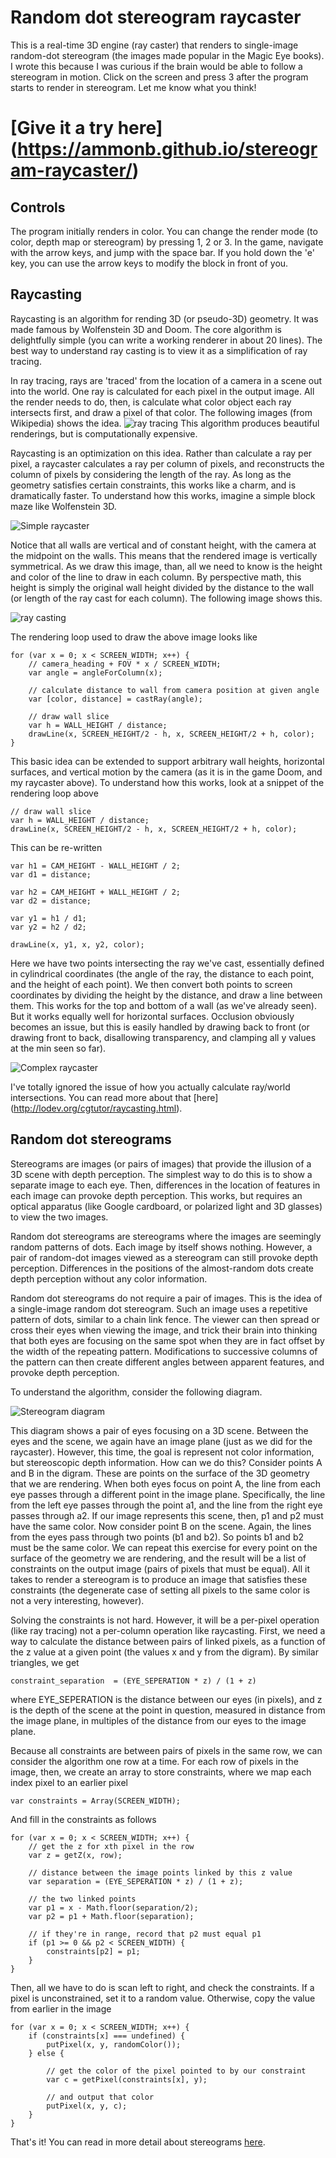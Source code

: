 # Random dot stereogram raycaster

This is a real-time 3D engine (ray caster) that renders to single-image random-dot stereogram (the images made popular in the Magic Eye books). I wrote this because I was curious if the brain would be able to follow a stereogram in motion. Click on the screen and press 3 after the program starts to render in stereogram. Let me know what you think!

# [Give it a try here] (https://ammonb.github.io/stereogram-raycaster/)

## Controls

The program initially renders in color. You can change the render mode (to color, depth map or stereogram) by pressing 1, 2 or 3. In the game, navigate with the arrow keys, and jump with the space bar. If you hold down the 'e' key, you can use the arrow keys to modify the block in front of you.


## Raycasting

Raycasting is an algorithm for rending 3D (or pseudo-3D) geometry. It was made famous by Wolfenstein 3D and Doom. The core algorithm is delightfully simple (you can write a working renderer in about 20 lines). The best way to understand ray casting is to view it as a simplification of ray tracing.

In ray tracing, rays are 'traced' from the location of a camera in a scene out into the world. One ray is calculated for each pixel in the output image. All the render needs to do, then, is calculate what color object each ray intersects first, and draw a pixel of that color. The following images (from Wikipedia) shows the idea.
![ray tracing](./images/raytracing.png "Ray tracing")
This algorithm produces beautiful renderings, but is computationally expensive.

Raycasting is an optimization on this idea. Rather than calculate a ray per pixel, a raycaster calculates a ray per column of pixels, and reconstructs the column of pixels by considering the length of the ray. As long as the geometry satisfies certain constraints, this works like a charm, and is dramatically faster. To understand how this works, imagine a simple block maze like Wolfenstein 3D.

![Simple raycaster](./images/simple.png "Simple raycaster")

Notice that all walls are vertical and of constant height, with the camera at the midpoint on the walls. This means that the rendered image is vertically symmetrical. As we draw this image, than, all we need to know is the height and color of the line to draw in each column. By perspective math, this height is simply the original wall height divided by the distance to the wall (or length of the ray cast for each column). The following image shows this.

![ray casting](./images/raycasting.png "Ray casting")

The rendering loop used to draw the above image looks like

    for (var x = 0; x < SCREEN_WIDTH; x++) {
        // camera_heading + FOV * x / SCREEN_WIDTH;
        var angle = angleForColumn(x);

        // calculate distance to wall from camera position at given angle
        var [color, distance] = castRay(angle);

        // draw wall slice
        var h = WALL_HEIGHT / distance;
        drawLine(x, SCREEN_HEIGHT/2 - h, x, SCREEN_HEIGHT/2 + h, color);
    }


This basic idea can be extended to support arbitrary wall heights, horizontal surfaces, and vertical motion by the camera (as it is in the game Doom, and my raycaster above). To understand how this works, look at a snippet of the rendering loop above

    // draw wall slice
    var h = WALL_HEIGHT / distance;
    drawLine(x, SCREEN_HEIGHT/2 - h, x, SCREEN_HEIGHT/2 + h, color);

This can be re-written

    var h1 = CAM_HEIGHT - WALL_HEIGHT / 2;
    var d1 = distance;

    var h2 = CAM_HEIGHT + WALL_HEIGHT / 2;
    var d2 = distance;

    var y1 = h1 / d1;
    var y2 = h2 / d2;

    drawLine(x, y1, x, y2, color);

Here we have two points intersecting the ray we've cast, essentially defined in cylindrical coordinates (the angle of the ray, the distance to each point, and the height of each point). We then convert both points to screen coordinates by dividing the height by the distance, and draw a line between them. This works for the top and bottom of a wall (as we've already seen). But it works equally well for horizontal surfaces. Occlusion obviously becomes an issue, but this is easily handled by drawing back to front (or drawing front to back, disallowing transparency, and clamping all y values at the min seen so far).

![Complex raycaster](./images/complex.png "Complex raycaster")

I've totally ignored the issue of how you actually calculate ray/world intersections. You can read more about that [here] (http://lodev.org/cgtutor/raycasting.html).


## Random dot stereograms

Stereograms are images (or pairs of images) that provide the illusion of a 3D scene with depth perception. The simplest way to do this is to show a separate image to each eye. Then, differences in the location of features in each image can provoke depth perception. This works, but requires an optical apparatus (like Google cardboard, or polarized light and 3D glasses) to view the two images.

Random dot stereograms are stereograms where the images are seemingly random patterns of dots. Each image by itself shows nothing. However, a pair of random-dot images viewed as a stereogram can still provoke depth perception. Differences in the positions of the almost-random dots create depth perception without any color information.

Random dot stereograms do not require a pair of images. This is the idea of a single-image random dot stereogram. Such an image uses a repetitive pattern of dots, similar to a chain link fence. The viewer can then spread or cross their eyes when viewing the image, and trick their brain into thinking that both eyes are focusing on the same spot when they are in fact offset by the width of the repeating pattern. Modifications to successive columns of the pattern can then create different angles between apparent features, and provoke depth perception.

To understand the algorithm, consider the following diagram.

![Stereogram diagram](./images/stereogram.png "Stereogram diagram")

This diagram shows a pair of eyes focusing on a 3D scene. Between the eyes and the scene, we again have an image plane (just as we did for the raycaster). However, this time, the goal is represent not color information, but stereoscopic depth information. How can we do this? Consider points A and B in the digram. These are points on the surface of the 3D geometry that we are rendering. When both eyes focus on point A, the line from each eye passes through a different point in the image plane. Specifically, the line from the left eye passes through the point a1, and the line from the right eye passes through a2. If our image represents this scene, then, p1 and p2 must have the same color. Now consider point B on the scene. Again, the lines from the eyes pass through two points (b1 and b2). So points b1 and b2 must be the same color. We can repeat this exercise for every point on the surface of the geometry we are rendering, and the result will be a list of constraints on the output image (pairs of pixels that must be equal). All it takes to render a stereogram is to produce an image that satisfies these constraints (the degenerate case of setting all pixels to the same color is not a very interesting, however).

Solving the constraints is not hard. However, it will be a per-pixel operation (like ray tracing) not a per-column operation like raycasting. First, we need a way to calculate the distance between pairs of linked pixels, as a function of the z value at a given point (the values x and y from the digram). By similar triangles, we get

    constraint_separation  = (EYE_SEPERATION * z) / (1 + z)

where EYE_SEPERATION is the distance between our eyes (in pixels), and z is the depth of the scene at the point in question, measured in distance from the image plane, in multiples of the distance from our eyes to the image plane.

Because all constraints are between pairs of pixels in the same row, we can consider the algorithm one row at a time. For each row of pixels in the image, then, we create an array to store constraints, where we map each index pixel to an earlier pixel

    var constraints = Array(SCREEN_WIDTH);

And fill in the constraints as follows

    for (var x = 0; x < SCREEN_WIDTH; x++) {
        // get the z for xth pixel in the row
        var z = getZ(x, row);

        // distance between the image points linked by this z value
        var separation = (EYE_SEPERATION * z) / (1 + z);

        // the two linked points
        var p1 = x - Math.floor(separation/2);
        var p2 = p1 + Math.floor(separation);

        // if they're in range, record that p2 must equal p1
        if (p1 >= 0 && p2 < SCREEN_WIDTH) {
            constraints[p2] = p1;
        }
    }

Then, all we have to do is scan left to right, and check the constraints. If a pixel is unconstrained, set it to a random value. Otherwise, copy the value from earlier in the image

    for (var x = 0; x < SCREEN_WIDTH; x++) {
        if (constraints[x] === undefined) {
            putPixel(x, y, randomColor());
        } else {

            // get the color of the pixel pointed to by our constraint
            var c = getPixel(constraints[x], y);

            // and output that color
            putPixel(x, y, c);
        }
    }

That's it! You can read in more detail about stereograms [here](http://www.cs.waikato.ac.nz/~ihw/papers/94-HWT-SI-IHW-SIRDS-paper.pdf).
